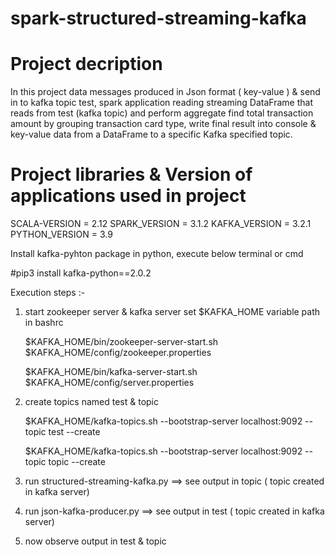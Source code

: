# spark-structured-streaming-kafka

# Project decription

In this project data messages produced in Json format ( key-value ) & send in to kafka topic test, 
spark application reading streaming DataFrame that reads from test (kafka topic)
and perform aggregate find total transaction amount by grouping transaction card type,
write final result into console & key-value data from a DataFrame to a specific Kafka specified topic.


# Project libraries & Version of applications used in project

SCALA-VERSION = 2.12
SPARK_VERSION = 3.1.2
KAFKA_VERSION = 3.2.1
PYTHON_VERSION = 3.9

Install kafka-pyhton package in python, execute below terminal or cmd

#pip3 install kafka-python==2.0.2

Execution steps :-

1) start zookeeper server & kafka server
   set $KAFKA_HOME variable path in bashrc
   
   $KAFKA_HOME/bin/zookeeper-server-start.sh $KAFKA_HOME/config/zookeeper.properties

   $KAFKA_HOME/bin/kafka-server-start.sh $KAFKA_HOME/config/server.properties

3) create topics named  test & topic
 
   $KAFKA_HOME/kafka-topics.sh --bootstrap-server localhost:9092 --topic test --create

   $KAFKA_HOME/kafka-topics.sh --bootstrap-server localhost:9092 --topic topic --create

2) run structured-streaming-kafka.py ==> see output in topic ( topic created in kafka server)

3) run json-kafka-producer.py  ==> see output in test ( topic created in kafka server) 

4) now observe output in test & topic 



